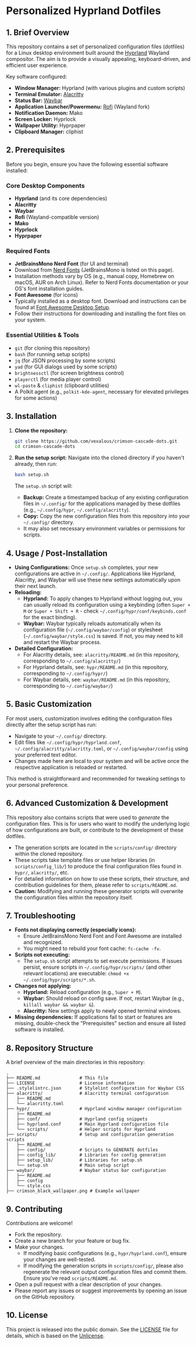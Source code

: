 # Personalized Hyprland Dotfiles

## 1. Brief Overview

This repository contains a set of personalized configuration files (dotfiles) for a Linux desktop environment built around the [Hyprland](https://hyprland.org/) Wayland compositor. The aim is to provide a visually appealing, keyboard-driven, and efficient user experience.

Key software configured:

*   **Window Manager:** Hyprland (with various plugins and custom scripts)
*   **Terminal Emulator:** [Alacritty](https://alacritty.org/)
*   **Status Bar:** [Waybar](https://github.com/Alexays/Waybar)
*   **Application Launcher/Powermenu:** [Rofi](https://github.com/Alexays/rofi) (Wayland fork)
*   **Notification Daemon:** Mako
*   **Screen Locker:** Hyprlock
*   **Wallpaper Utility:** Hyprpaper
*   **Clipboard Manager:** cliphist

## 2. Prerequisites

Before you begin, ensure you have the following essential software installed:

### Core Desktop Components
*   **Hyprland** (and its core dependencies)
*   **Alacritty**
*   **Waybar**
*   **Rofi** (Wayland-compatible version)
*   **Mako**
*   **Hyprlock**
*   **Hyprpaper**

### Required Fonts
*   **JetBrainsMono Nerd Font** (for UI and terminal)
  * Download from [Nerd Fonts](https://www.nerdfonts.com/font-downloads) (JetBrainsMono is listed on this page).
  * Installation methods vary by OS (e.g., manual copy, Homebrew on macOS, AUR on Arch Linux). Refer to Nerd Fonts documentation or your OS's font installation guides.
*   **Font Awesome** (for icons)
  * Typically installed as a desktop font. Download and instructions can be found at [Font Awesome Desktop Setup](https://fontawesome.com/docs/desktop/setup/get-started).
  * Follow their instructions for downloading and installing the font files on your system.

### Essential Utilities & Tools
*   `git` (for cloning this repository)
*   `bash` (for running setup scripts)
*   `jq` (for JSON processing by some scripts)
*   `yad` (for GUI dialogs used by some scripts)
*   `brightnessctl` (for screen brightness control)
*   `playerctl` (for media player control)
*   `wl-paste` & `cliphist` (clipboard utilities)
*   A Polkit agent (e.g., `polkit-kde-agent`, necessary for elevated privileges for some actions)

## 3. Installation

1.  **Clone the repository:**
    ```bash
    git clone https://github.com/vexalous/crimson-cascade-dots.git
    cd crimson-cascade-dots
    ```

2.  **Run the setup script:**
    Navigate into the cloned directory if you haven't already, then run:
    ```bash
    bash setup.sh
    ```
    The `setup.sh` script will:
      * **Backup:** Create a timestamped backup of any existing configuration files in `~/.config/` for the applications managed by these dotfiles (e.g., `~/.config/hypr`, `~/.config/alacritty`).
      * **Copy:** Copy the new configuration files from this repository into your `~/.config/` directory.
      * It may also set necessary environment variables or permissions for scripts.

## 4. Usage / Post-Installation

*   **Using Configurations:** Once `setup.sh` completes, your new configurations are active in `~/.config/`. Applications like Hyprland, Alacritty, and Waybar will use these new settings automatically upon their next launch.
*   **Reloading:**
      * **Hyprland:** To apply changes to Hyprland without logging out, you can usually reload its configuration using a keybinding (often `Super + M` or `Super + Shift + R` - check `~/.config/hypr/conf/keybinds.conf` for the exact binding).
      * **Waybar:** Waybar typically reloads automatically when its configuration file (`~/.config/waybar/config`) or stylesheet (`~/.config/waybar/style.css`) is saved. If not, you may need to kill and restart the Waybar process.
*   **Detailed Configuration:**
      * For Alacritty details, see: `alacritty/README.md` (in this repository, corresponding to `~/.config/alacritty/`)
      * For Hyprland details, see: `hypr/README.md` (in this repository, corresponding to `~/.config/hypr/`)
      * For Waybar details, see: `waybar/README.md` (in this repository, corresponding to `~/.config/waybar/`)

## 5. Basic Customization

For most users, customization involves editing the configuration files directly after the setup script has run:

*   Navigate to your `~/.config/` directory.
*   Edit files like `~/.config/hypr/hyprland.conf`, `~/.config/alacritty/alacritty.toml`, or `~/.config/waybar/config` using your preferred text editor.
*   Changes made here are local to your system and will be active once the respective application is reloaded or restarted.

This method is straightforward and recommended for tweaking settings to your personal preference.

## 6. Advanced Customization & Development

This repository also contains scripts that were used to *generate* the configuration files. This is for users who want to modify the underlying logic of how configurations are built, or contribute to the development of these dotfiles.

*   The generation scripts are located in the `scripts/config/` directory within the cloned repository.
*   These scripts take template files or use helper libraries (in `scripts/config_lib/`) to produce the final configuration files found in `hypr/`, `alacritty/`, etc.
*   For detailed information on how to use these scripts, their structure, and contribution guidelines for them, please refer to `scripts/README.md`.
*   **Caution:** Modifying and running these generator scripts will overwrite the configuration files within the repository itself.

## 7. Troubleshooting

*   **Fonts not displaying correctly (especially icons):**
      * Ensure JetBrainsMono Nerd Font and Font Awesome are installed and recognized.
      * You might need to rebuild your font cache: `fc-cache -fv`.
*   **Scripts not executing:**
      * The `setup.sh` script attempts to set execute permissions. If issues persist, ensure scripts in `~/.config/hypr/scripts/` (and other relevant locations) are executable: `chmod +x ~/.config/hypr/scripts/*.sh`.
*   **Changes not applying:**
      * **Hyprland:** Reload configuration (e.g., `Super + M`).
      * **Waybar:** Should reload on config save. If not, restart Waybar (e.g., `killall waybar && waybar &`).
      * **Alacritty:** New settings apply to newly opened terminal windows.
*   **Missing dependencies:** If applications fail to start or features are missing, double-check the "Prerequisites" section and ensure all listed software is installed.

## 8. Repository Structure

A brief overview of the main directories in this repository:

```text
.
├── README.md               # This file
├── LICENSE                 # License information
├── .stylelintrc.json       # Stylelint configuration for Waybar CSS
├── alacritty/              # Alacritty terminal configuration
│   ├── README.md
│   └── alacritty.toml
├── hypr/                   # Hyprland window manager configuration
│   ├── README.md
│   ├── conf/               # Hyprland config snippets
│   ├── hyprland.conf       # Main Hyprland configuration file
│   └── scripts/            # Helper scripts for Hyprland
├── scripts/                # Setup and configuration generation scripts
│   ├── README.md
│   ├── config/             # Scripts to GENERATE dotfiles
│   ├── config_lib/         # Libraries for config generation
│   ├── setup_lib/          # Libraries for setup.sh
│   └── setup.sh            # Main setup script
├── waybar/                 # Waybar status bar configuration
│   ├── README.md
│   ├── config
│   └── style.css
├── crimson_black_wallpaper.png # Example wallpaper
```

## 9. Contributing

Contributions are welcome!

*   Fork the repository.
*   Create a new branch for your feature or bug fix.
*   Make your changes.
      * If modifying basic configurations (e.g., `hypr/hyprland.conf`), ensure your changes are well-tested.
      * If modifying the generation scripts in `scripts/config/`, please also regenerate the relevant output configuration files and commit them. Ensure you've read `scripts/README.md`.
*   Open a pull request with a clear description of your changes.
*   Please report any issues or suggest improvements by opening an issue on the GitHub repository.

## 10. License

This project is released into the public domain. See the [LICENSE](LICENSE) file for details, which is based on the [Unlicense](https://unlicense.org).

